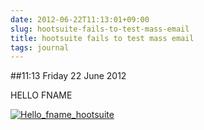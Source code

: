 ```yaml
---
date: 2012-06-22T11:13:01+09:00
slug: hootsuite-fails-to-test-mass-email
title: hootsuite fails to test mass email
tags: journal
---
```


##11:13 Friday 22 June 2012

HELLO FNAME

 

[![Hello_fname_hootsuite](http://getfile1.posterous.com/getfile/files.posterous.com/temp-2012-06-21/AdiJJhxfwjqsnwJFJcgpobbrFgqhhrEFiAlvByxDDIypooDziDqeckICbpJs/hello_fname_hootsuite.png.scaled500.png)](http://getfile5.posterous.com/getfile/files.posterous.com/temp-2012-06-21/AdiJJhxfwjqsnwJFJcgpobbrFgqhhrEFiAlvByxDDIypooDziDqeckICbpJs/hello_fname_hootsuite.png.scaled1000.png)

 
